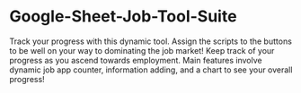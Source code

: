 # Google-Sheet-Job-Tool-Suite
Track your progress with this dynamic tool. Assign the scripts to the buttons to be well on your way to dominating the job market! Keep track of your progress as you ascend towards employment. Main features involve dynamic job app counter, information adding, and a chart to see your overall progress! 
